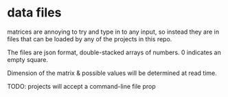 # data files

matrices are annoying to try and type in to any input, so instead they are in files that can be loaded by any of the projects in this repo. 

The files are json format, double-stacked arrays of numbers. 0 indicates an empty square. 

Dimension of the matrix & possible values will be determined at read time. 

TODO: projects will accept a command-line file prop